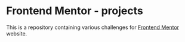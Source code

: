 # Frontend Mentor - projects

This is a repository containing various challenges for [Frontend Mentor](https://www.frontendmentor.io/) website.
